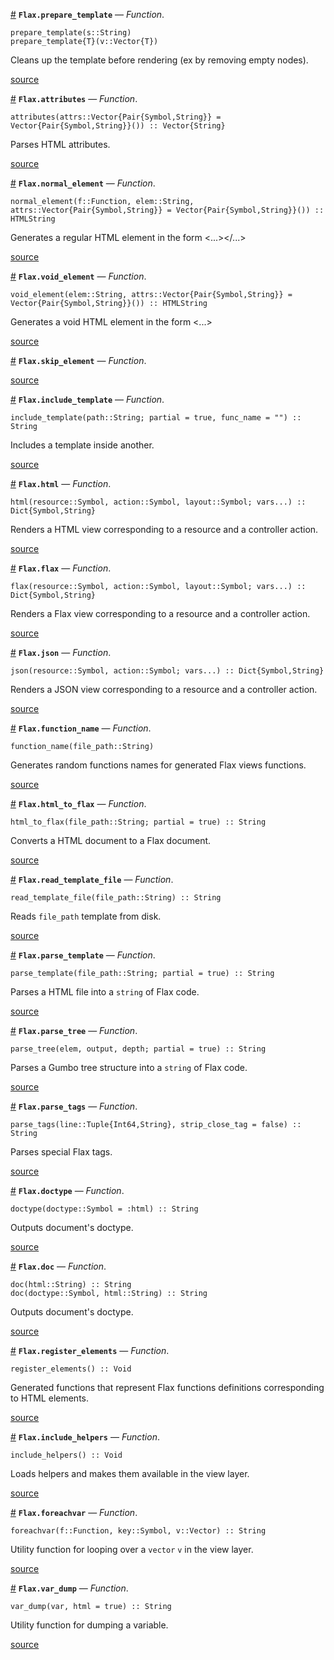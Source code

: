 


<a id='Flax.prepare_template' href='#Flax.prepare_template'>#</a>
**`Flax.prepare_template`** &mdash; *Function*.



```
prepare_template(s::String)
prepare_template{T}(v::Vector{T})
```

Cleans up the template before rendering (ex by removing empty nodes).


<a target='_blank' href='https://github.com/essenciary/Flax.jl/tree/cd856af895899e61998c7e9a0a8ee655a5d8311c/src/Flax.jl#L41-L46' class='documenter-source'>source</a><br>

<a id='Flax.attributes' href='#Flax.attributes'>#</a>
**`Flax.attributes`** &mdash; *Function*.



```
attributes(attrs::Vector{Pair{Symbol,String}} = Vector{Pair{Symbol,String}}()) :: Vector{String}
```

Parses HTML attributes.


<a target='_blank' href='https://github.com/essenciary/Flax.jl/tree/cd856af895899e61998c7e9a0a8ee655a5d8311c/src/Flax.jl#L58-L62' class='documenter-source'>source</a><br>

<a id='Flax.normal_element' href='#Flax.normal_element'>#</a>
**`Flax.normal_element`** &mdash; *Function*.



```
normal_element(f::Function, elem::String, attrs::Vector{Pair{Symbol,String}} = Vector{Pair{Symbol,String}}()) :: HTMLString
```

Generates a regular HTML element in the form <...></...>


<a target='_blank' href='https://github.com/essenciary/Flax.jl/tree/cd856af895899e61998c7e9a0a8ee655a5d8311c/src/Flax.jl#L77-L81' class='documenter-source'>source</a><br>

<a id='Flax.void_element' href='#Flax.void_element'>#</a>
**`Flax.void_element`** &mdash; *Function*.



```
void_element(elem::String, attrs::Vector{Pair{Symbol,String}} = Vector{Pair{Symbol,String}}()) :: HTMLString
```

Generates a void HTML element in the form <...>


<a target='_blank' href='https://github.com/essenciary/Flax.jl/tree/cd856af895899e61998c7e9a0a8ee655a5d8311c/src/Flax.jl#L94-L98' class='documenter-source'>source</a><br>

<a id='Flax.skip_element' href='#Flax.skip_element'>#</a>
**`Flax.skip_element`** &mdash; *Function*.





<a target='_blank' href='https://github.com/essenciary/Flax.jl/tree/cd856af895899e61998c7e9a0a8ee655a5d8311c/src/Flax.jl#L106-L108' class='documenter-source'>source</a><br>

<a id='Flax.include_template' href='#Flax.include_template'>#</a>
**`Flax.include_template`** &mdash; *Function*.



```
include_template(path::String; partial = true, func_name = "") :: String
```

Includes a template inside another.


<a target='_blank' href='https://github.com/essenciary/Flax.jl/tree/cd856af895899e61998c7e9a0a8ee655a5d8311c/src/Flax.jl#L117-L121' class='documenter-source'>source</a><br>

<a id='Flax.html' href='#Flax.html'>#</a>
**`Flax.html`** &mdash; *Function*.



```
html(resource::Symbol, action::Symbol, layout::Symbol; vars...) :: Dict{Symbol,String}
```

Renders a HTML view corresponding to a resource and a controller action.


<a target='_blank' href='https://github.com/essenciary/Flax.jl/tree/cd856af895899e61998c7e9a0a8ee655a5d8311c/src/Flax.jl#L165-L169' class='documenter-source'>source</a><br>

<a id='Flax.flax' href='#Flax.flax'>#</a>
**`Flax.flax`** &mdash; *Function*.



```
flax(resource::Symbol, action::Symbol, layout::Symbol; vars...) :: Dict{Symbol,String}
```

Renders a Flax view corresponding to a resource and a controller action.


<a target='_blank' href='https://github.com/essenciary/Flax.jl/tree/cd856af895899e61998c7e9a0a8ee655a5d8311c/src/Flax.jl#L186-L190' class='documenter-source'>source</a><br>

<a id='Flax.json' href='#Flax.json'>#</a>
**`Flax.json`** &mdash; *Function*.



```
json(resource::Symbol, action::Symbol; vars...) :: Dict{Symbol,String}
```

Renders a JSON view corresponding to a resource and a controller action.


<a target='_blank' href='https://github.com/essenciary/Flax.jl/tree/cd856af895899e61998c7e9a0a8ee655a5d8311c/src/Flax.jl#L227-L231' class='documenter-source'>source</a><br>

<a id='Flax.function_name' href='#Flax.function_name'>#</a>
**`Flax.function_name`** &mdash; *Function*.



```
function_name(file_path::String)
```

Generates random functions names for generated Flax views functions.


<a target='_blank' href='https://github.com/essenciary/Flax.jl/tree/cd856af895899e61998c7e9a0a8ee655a5d8311c/src/Flax.jl#L247-L251' class='documenter-source'>source</a><br>

<a id='Flax.html_to_flax' href='#Flax.html_to_flax'>#</a>
**`Flax.html_to_flax`** &mdash; *Function*.



```
html_to_flax(file_path::String; partial = true) :: String
```

Converts a HTML document to a Flax document.


<a target='_blank' href='https://github.com/essenciary/Flax.jl/tree/cd856af895899e61998c7e9a0a8ee655a5d8311c/src/Flax.jl#L258-L262' class='documenter-source'>source</a><br>

<a id='Flax.read_template_file' href='#Flax.read_template_file'>#</a>
**`Flax.read_template_file`** &mdash; *Function*.



```
read_template_file(file_path::String) :: String
```

Reads `file_path` template from disk.


<a target='_blank' href='https://github.com/essenciary/Flax.jl/tree/cd856af895899e61998c7e9a0a8ee655a5d8311c/src/Flax.jl#L273-L277' class='documenter-source'>source</a><br>

<a id='Flax.parse_template' href='#Flax.parse_template'>#</a>
**`Flax.parse_template`** &mdash; *Function*.



```
parse_template(file_path::String; partial = true) :: String
```

Parses a HTML file into a `string` of Flax code.


<a target='_blank' href='https://github.com/essenciary/Flax.jl/tree/cd856af895899e61998c7e9a0a8ee655a5d8311c/src/Flax.jl#L290-L294' class='documenter-source'>source</a><br>

<a id='Flax.parse_tree' href='#Flax.parse_tree'>#</a>
**`Flax.parse_tree`** &mdash; *Function*.



```
parse_tree(elem, output, depth; partial = true) :: String
```

Parses a Gumbo tree structure into a `string` of Flax code.


<a target='_blank' href='https://github.com/essenciary/Flax.jl/tree/cd856af895899e61998c7e9a0a8ee655a5d8311c/src/Flax.jl#L301-L305' class='documenter-source'>source</a><br>

<a id='Flax.parse_tags' href='#Flax.parse_tags'>#</a>
**`Flax.parse_tags`** &mdash; *Function*.



```
parse_tags(line::Tuple{Int64,String}, strip_close_tag = false) :: String
```

Parses special Flax tags.


<a target='_blank' href='https://github.com/essenciary/Flax.jl/tree/cd856af895899e61998c7e9a0a8ee655a5d8311c/src/Flax.jl#L379-L383' class='documenter-source'>source</a><br>

<a id='Flax.doctype' href='#Flax.doctype'>#</a>
**`Flax.doctype`** &mdash; *Function*.



```
doctype(doctype::Symbol = :html) :: String
```

Outputs document's doctype.


<a target='_blank' href='https://github.com/essenciary/Flax.jl/tree/cd856af895899e61998c7e9a0a8ee655a5d8311c/src/Flax.jl#L394-L398' class='documenter-source'>source</a><br>

<a id='Flax.doc' href='#Flax.doc'>#</a>
**`Flax.doc`** &mdash; *Function*.



```
doc(html::String) :: String
doc(doctype::Symbol, html::String) :: String
```

Outputs document's doctype.


<a target='_blank' href='https://github.com/essenciary/Flax.jl/tree/cd856af895899e61998c7e9a0a8ee655a5d8311c/src/Flax.jl#L404-L409' class='documenter-source'>source</a><br>

<a id='Flax.register_elements' href='#Flax.register_elements'>#</a>
**`Flax.register_elements`** &mdash; *Function*.



```
register_elements() :: Void
```

Generated functions that represent Flax functions definitions corresponding to HTML elements.


<a target='_blank' href='https://github.com/essenciary/Flax.jl/tree/cd856af895899e61998c7e9a0a8ee655a5d8311c/src/Flax.jl#L418-L422' class='documenter-source'>source</a><br>

<a id='Flax.include_helpers' href='#Flax.include_helpers'>#</a>
**`Flax.include_helpers`** &mdash; *Function*.



```
include_helpers() :: Void
```

Loads helpers and makes them available in the view layer.


<a target='_blank' href='https://github.com/essenciary/Flax.jl/tree/cd856af895899e61998c7e9a0a8ee655a5d8311c/src/Flax.jl#L456-L460' class='documenter-source'>source</a><br>

<a id='Flax.foreachvar' href='#Flax.foreachvar'>#</a>
**`Flax.foreachvar`** &mdash; *Function*.



```
foreachvar(f::Function, key::Symbol, v::Vector) :: String
```

Utility function for looping over a `vector` `v` in the view layer.


<a target='_blank' href='https://github.com/essenciary/Flax.jl/tree/cd856af895899e61998c7e9a0a8ee655a5d8311c/src/Flax.jl#L472-L476' class='documenter-source'>source</a><br>

<a id='Flax.var_dump' href='#Flax.var_dump'>#</a>
**`Flax.var_dump`** &mdash; *Function*.



```
var_dump(var, html = true) :: String
```

Utility function for dumping a variable.


<a target='_blank' href='https://github.com/essenciary/Flax.jl/tree/cd856af895899e61998c7e9a0a8ee655a5d8311c/src/Flax.jl#L499-L503' class='documenter-source'>source</a><br>

